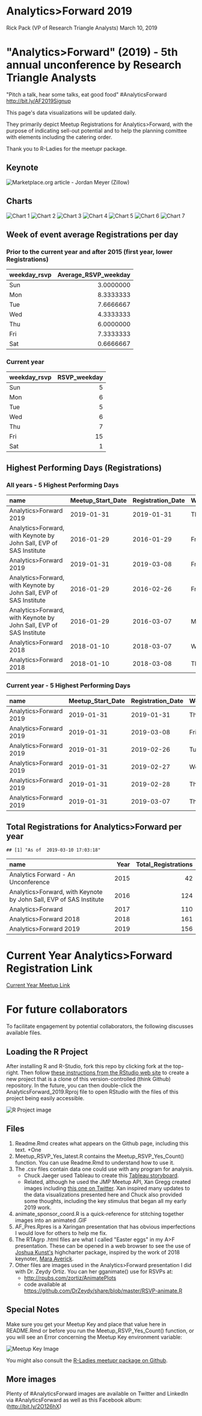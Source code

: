 Analytics&gt;Forward 2019
================
Rick Pack (VP of Research Triangle Analysts)
March 10, 2019

"Analytics&gt;Forward" (2019) - 5th annual unconference by Research Triangle Analysts
=====================================================================================

"Pitch a talk, hear some talks, eat good food" \#AnalyticsForward <http://bit.ly/AF2019Signup>

This page's data visualizations will be updated daily.

They primarily depict Meetup Registrations for Analytics&gt;Forward, with the purpose of indicating sell-out potential and to help the planning comittee with elements including the catering order.

Thank you to R-Ladies for the meetupr package.

Keynote
-------

![Marketplace.org article - Jordan Meyer (Zillow)](Marketplace_Zillow_JordanMeyer.png)

Charts
------

![Chart 1](af_2019-1.png) ![Chart 2](af_2019-2.png) ![Chart 3](af_2019-3.png) ![Chart 4](af_2019-4.png) ![Chart 5](af_2019-5.png) ![Chart 6](af_2019-6.png) ![Chart 7](af_2019-7.png)

Week of event average Registrations per day
-------------------------------------------

### Prior to the current year and after 2015 (first year, lower Registrations)

| weekday\_rsvp |  Average\_RSVP\_weekday|
|:--------------|-----------------------:|
| Sun           |               3.0000000|
| Mon           |               8.3333333|
| Tue           |               7.6666667|
| Wed           |               4.3333333|
| Thu           |               6.0000000|
| Fri           |               7.3333333|
| Sat           |               0.6666667|

### Current year

| weekday\_rsvp |  RSVP\_weekday|
|:--------------|--------------:|
| Sun           |              5|
| Mon           |              6|
| Tue           |              5|
| Wed           |              6|
| Thu           |              7|
| Fri           |             15|
| Sat           |              1|

Highest Performing Days (Registrations)
---------------------------------------

### All years - 5 Highest Performing Days

| name                                                                  | Meetup\_Start\_Date | Registration\_Date | Weekday |  Registration\_Count|
|:----------------------------------------------------------------------|:--------------------|:-------------------|:--------|--------------------:|
| Analytics&gt;Forward 2019                                             | 2019-01-31          | 2019-01-31         | Thu     |                   19|
| Analytics&gt;Forward, with Keynote by John Sall, EVP of SAS Institute | 2016-01-29          | 2016-01-29         | Fri     |                   17|
| Analytics&gt;Forward 2019                                             | 2019-01-31          | 2019-03-08         | Fri     |                   16|
| Analytics&gt;Forward, with Keynote by John Sall, EVP of SAS Institute | 2016-01-29          | 2016-02-26         | Fri     |                   11|
| Analytics&gt;Forward, with Keynote by John Sall, EVP of SAS Institute | 2016-01-29          | 2016-03-07         | Mon     |                   11|
| Analytics&gt;Forward 2018                                             | 2018-01-10          | 2018-03-07         | Wed     |                   11|
| Analytics&gt;Forward 2018                                             | 2018-01-10          | 2018-03-08         | Thu     |                   11|

### Current year - 5 Highest Performing Days

| name                      | Meetup\_Start\_Date | Registration\_Date | Weekday |  Registration\_Count|
|:--------------------------|:--------------------|:-------------------|:--------|--------------------:|
| Analytics&gt;Forward 2019 | 2019-01-31          | 2019-01-31         | Thu     |                   19|
| Analytics&gt;Forward 2019 | 2019-01-31          | 2019-03-08         | Fri     |                   16|
| Analytics&gt;Forward 2019 | 2019-01-31          | 2019-02-26         | Tue     |                   10|
| Analytics&gt;Forward 2019 | 2019-01-31          | 2019-02-27         | Wed     |                    9|
| Analytics&gt;Forward 2019 | 2019-01-31          | 2019-02-28         | Thu     |                    9|
| Analytics&gt;Forward 2019 | 2019-01-31          | 2019-03-07         | Thu     |                    9|

Total Registrations for Analytics&gt;Forward per year
-----------------------------------------------------

    ## [1] "As of  2019-03-10 17:03:18"

| name                                                                  |  Year|  Total\_Registrations|
|:----------------------------------------------------------------------|-----:|---------------------:|
| Analytics Forward - An Unconference                                   |  2015|                    42|
| Analytics&gt;Forward, with Keynote by John Sall, EVP of SAS Institute |  2016|                   124|
| Analytics&gt;Forward                                                  |  2017|                   110|
| Analytics&gt;Forward 2018                                             |  2018|                   161|
| Analytics&gt;Forward 2019                                             |  2019|                   156|

Current Year Analytics&gt;Forward Registration Link
===================================================

[Current Year Meetup Link](http://bit.ly/AF2019Signup "Analytics>Forward 2019 Meetup page")

For future collaborators
========================

To facilitate engagement by potential collaborators, the following discusses available files.

Loading the R Project
---------------------

After installing R and R-Studio, fork this repo by clicking fork at the top-right. Then follow [these instructions from the RStudio web site](https://support.rstudio.com/hc/en-us/articles/200532077-Version-Control-with-Git-and-SVN) to create a new project that is a clone of this version-controlled (think Github) repository. In the future, you can then double-click the AnalyticsForward\_2019.Rproj file to open RStudio with the files of this project being easily accessible.

![R Project image](Rproj_image.png)

Files
-----

1.  Readme.Rmd creates what appears on the Github page, including this text. +One
2.  Meetup\_RSVP\_Yes\_latest.R contains the Meetup\_RSVP\_Yes\_Count() function. You can use Readme.Rmd to understand how to use it.
3.  The .csv files contain data one could use with any program for analysis.
    -   Chuck Jaeger used Tableau to create this [Tableau storyboard](https://public.tableau.com/profile/chuck.jaeger#!/vizhome/AnalyticsForward2019/Storyboard).
    -   Related, although he used the JMP Meetup API, Xan Gregg created images including [this one on Twitter](https://twitter.com/xangregg/status/1104359495059337217). Xan inspired many updates to the data visualizations presented here and Chuck also provided some thoughts, including the key stimulus that began all my early 2019 work.
4.  animate\_sponsor\_coord.R is a quick-reference for stitching together images into an animated .GIF
5.  AF\_Pres.Rpres is a Xaringan presentation that has obvious imperfections I would love for others to help me fix.
6.  The RTAgrp .html files are what I called "Easter eggs" in my A&gt;F presentation. These can be opened in a web browser to see the use of [Joshua Kunst's](https://twitter.com/jbkunst) highcharter package, inspired by the work of 2018 keynoter, [Mara Averick](http://rpubs.com/maraaverick/470388).
7.  Other files are images used in the Analytics&gt;Forward presentation I did with Dr. Zeydy Ortiz. You can her gganimate() use for RSVPs at:
    -   <http://rpubs.com/zortiz/AnimatePlots>
    -   code available at <https://github.com/DrZeydy/share/blob/master/RSVP-animate.R>

Special Notes
-------------

Make sure you get your Meetup Key and place that value here in README.Rmd or before you run the Meetup\_RSVP\_Yes\_Count() function, or you will see an Error concerning the Meetup Key environment variable:

![Meetup Key Image](meetup_key_image.png "Must run this line as an uncommented line using your Meetup API Key.")

You might also consult the [R-Ladies meetupr package on Github](https://github.com/rladies/meetupr).

More images
-----------

Plenty of \#AnalyticsForward images are available on Twitter and LinkedIn via \#AnalyticsForward as well as this Facebook album: (<http://bit.ly/2O126hX>)
